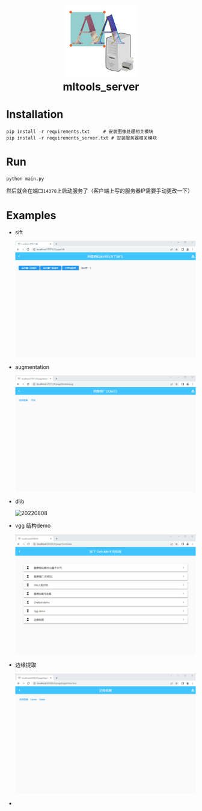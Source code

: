 <h1 align="center">
  <img src="resources/server_icon.png" height="192" width="192"><br/>mltools_server
</h1>

# Installation
```
pip install -r requirements.txt     # 安装图像处理相关模块
pip install -r requirements_server.txt # 安装服务器相关模块
```

# Run
``` 
python main.py
```
然后就会在端口`14378`上启动服务了（客户端上写的服务器IP需要手动更改一下）

# Examples

* sift

  ![20220803_2](./resources/20220803_2.gif)

* augmentation

  ![20220803_1](./resources/20220803_1.gif)

* dlib

  ![20220808](./resources/20220808.gif)

* vgg 结构demo

  ![20220812_2](./resources/20220812_2.gif)

* 边缘提取

  ![20220812_1](./resources/20220812_1.gif)

* 